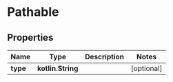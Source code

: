 
# Pathable

## Properties
Name | Type | Description | Notes
------------ | ------------- | ------------- | -------------
**type** | **kotlin.String** |  |  [optional]



